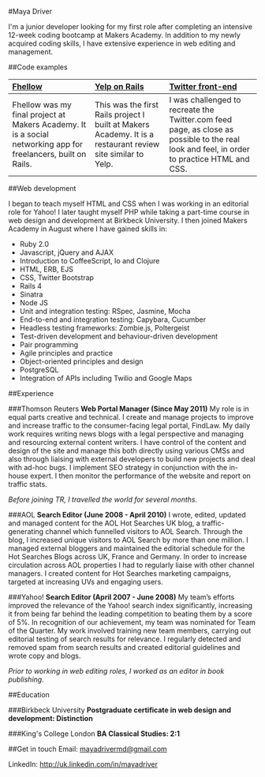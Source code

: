#Maya Driver

I'm a junior developer looking for my first role after completing an intensive 12-week coding bootcamp at Makers Academy. In addition to my newly acquired coding skills, I have extensive experience in web editing and management.

##Code examples

 [Fhellow](https://fhellow.herokuapp.com)| [Yelp on Rails](https://github.com/yasuba/yelp-rails)| [Twitter front-end](https://github.com/yasuba/twitter-frontend)  
 :------|:-----|:------
 Fhellow was my final project at Makers Academy. It is a social networking app for freelancers, built on Rails.| This was the first Rails project I built at Makers Academy. It is a restaurant review site similar to Yelp.| I was challenged to recreate the Twitter.com feed page, as close as possible to the real look and feel, in order to practice HTML and CSS.

##Web development

I began to teach myself HTML and CSS when I was working in an editorial role for Yahoo! I later taught myself PHP while taking a part-time course in web design and development at Birkbeck University. I then joined Makers Academy in August where I have gained skills in:

* Ruby 2.0
* Javascript, jQuery and AJAX
* Introduction to CoffeeScript, Io and Clojure
* HTML, ERB, EJS
* CSS, Twitter Bootstrap
* Rails 4
* Sinatra
* Node JS
* Unit and integration testing: RSpec, Jasmine, Mocha
* End-to-end and integration testing: Capybara, Cucumber
* Headless testing frameworks: Zombie.js, Poltergeist
* Test-driven development and behaviour-driven development
* Pair programming
* Agile principles and practice
* Object-oriented principles and design
* PostgreSQL
* Integration of APIs including Twilio and Google Maps

##Experience

###Thomson Reuters
**Web Portal Manager (Since May 2011)**
My role is in equal parts creative and technical. I create and manage projects to improve and increase traffic to the consumer-facing legal portal, FindLaw. My daily work requires writing news blogs with a legal perspective and managing and resourcing external content writers. I have control of the content and design of the site and manage this both directly using various CMSs and also through liaising with external developers to build new projects and deal with ad-hoc bugs. I implement SEO strategy in conjunction with the in-house expert. I then monitor the performance of the website and report on traffic stats.

*Before joining TR, I travelled the world for several months.*

###AOL
**Search Editor (June 2008 - April 2010)**
I wrote, edited, updated and managed content for the AOL Hot Searches UK blog, a traffic-generating channel which funnelled visitors to AOL Search. Through the blog, I increased unique visitors to AOL Search by more than one million. I managed external bloggers and maintained the editorial schedule for the Hot Searches Blogs across UK, France and Germany. In order to increase circulation across AOL properties I had to regularly liaise with other channel managers. I created content for Hot Searches marketing campaigns, targeted at increasing UVs and engaging users.

###Yahoo!
**Search Editor (April 2007 - June 2008)**
My team’s efforts improved the relevance of the Yahoo! search index significantly, increasing it from being far behind the leading competition to beating them by a score of 5%. In recognition of our achievement, my team was nominated for Team of the Quarter. My work involved training new team members, carrying out editorial testing of search results for relevance. I regularly detected and removed spam from search results and created editorial guidelines and wrote copy and blogs.

*Prior to working in web editing roles, I worked as an editor in book publishing.*

##Education

###Birkbeck University
**Postgraduate certificate in web design and development: Distinction**

###King's College London
**BA Classical Studies: 2:1**

##Get in touch
Email: mayadrivermd@gmail.com

LinkedIn: http://uk.linkedin.com/in/mayadriver

